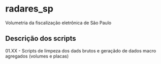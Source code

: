 # radares_sp
Volumetria da fiscalização eletrônica de São Paulo

## Descrição dos scripts
01.XX - Scripts de limpeza dos dads brutos e geraçãdo de dados macro agregados (volumes e placas)
